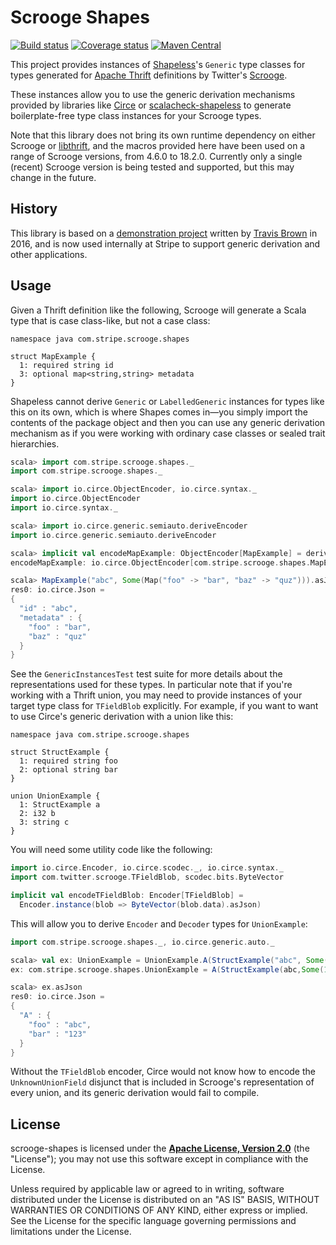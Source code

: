 # Scrooge Shapes

[![Build status](https://img.shields.io/travis/stripe/scrooge-shapes/master.svg)](https://travis-ci.org/stripe/scrooge-shapes)
[![Coverage status](https://img.shields.io/codecov/c/github/stripe/scrooge-shapes/master.svg)](https://codecov.io/github/stripe/scrooge-shapes)
[![Maven Central](https://img.shields.io/maven-central/v/com.stripe/scrooge-shapes_2.12.svg)](https://maven-badges.herokuapp.com/maven-central/com.stripe/scrooge-shapes_2.12)

This project provides instances of [Shapeless][shapeless]'s `Generic` type classes for types
generated for [Apache Thrift][thrift] definitions by Twitter's [Scrooge][scrooge].

These instances allow you to use the generic derivation mechanisms provided by libraries like
[Circe][circe] or [scalacheck-shapeless][scalacheck-shapeless] to generate boilerplate-free
type class instances for your Scrooge types.

Note that this library does not bring its own runtime dependency on either Scrooge or
[libthrift][thrift], and the macros provided here have been used on a range of Scrooge versions,
from 4.6.0 to 18.2.0. Currently only a single (recent) Scrooge version is being tested and
supported, but this may change in the future.

## History

This library is based on a [demonstration project][shapes-demo] written by
[Travis Brown][travisbrown] in 2016, and is now used internally at Stripe to support generic
derivation and other applications.

## Usage

Given a Thrift definition like the following, Scrooge will generate a Scala type that is
case class-like, but not a case class:

```thrift
namespace java com.stripe.scrooge.shapes

struct MapExample {
  1: required string id
  3: optional map<string,string> metadata
}
```

Shapeless cannot derive `Generic` or `LabelledGeneric` instances for types like this on its own,
which is where Shapes comes in—you simply import the contents of the package object and then you can
use any generic derivation mechanism as if you were working with ordinary case classes or sealed
trait hierarchies.

```scala
scala> import com.stripe.scrooge.shapes._
import com.stripe.scrooge.shapes._

scala> import io.circe.ObjectEncoder, io.circe.syntax._
import io.circe.ObjectEncoder
import io.circe.syntax._

scala> import io.circe.generic.semiauto.deriveEncoder
import io.circe.generic.semiauto.deriveEncoder

scala> implicit val encodeMapExample: ObjectEncoder[MapExample] = deriveEncoder
encodeMapExample: io.circe.ObjectEncoder[com.stripe.scrooge.shapes.MapExample] = io.circe.generic.encoding.DerivedObjectEncoder$$anon$1@2ecb4528

scala> MapExample("abc", Some(Map("foo" -> "bar", "baz" -> "quz"))).asJson
res0: io.circe.Json =
{
  "id" : "abc",
  "metadata" : {
    "foo" : "bar",
    "baz" : "quz"
  }
}
```

See the `GenericInstancesTest` test suite for more details about the representations used for these
types. In particular note that if you're working with a Thrift union, you may need to provide
instances of your target type class for `TFieldBlob` explicitly. For example, if you want to want to
use Circe's generic derivation with a union like this:

```thrift
namespace java com.stripe.scrooge.shapes

struct StructExample {
  1: required string foo
  2: optional string bar
}

union UnionExample {
  1: StructExample a
  2: i32 b
  3: string c
}
```

You will need some utility code like the following:

```scala
import io.circe.Encoder, io.circe.scodec._, io.circe.syntax._
import com.twitter.scrooge.TFieldBlob, scodec.bits.ByteVector

implicit val encodeTFieldBlob: Encoder[TFieldBlob] =
  Encoder.instance(blob => ByteVector(blob.data).asJson)
```

This will allow you to derive `Encoder` and `Decoder` types for `UnionExample`:

```scala
import com.stripe.scrooge.shapes._, io.circe.generic.auto._

scala> val ex: UnionExample = UnionExample.A(StructExample("abc", Some("123")))
ex: com.stripe.scrooge.shapes.UnionExample = A(StructExample(abc,Some(123)))

scala> ex.asJson
res0: io.circe.Json =
{
  "A" : {
    "foo" : "abc",
    "bar" : "123"
  }
}
```

Without the `TFieldBlob` encoder, Circe would not know how to encode the
`UnknownUnionField` disjunct that is included in Scrooge's representation of
every union, and its generic derivation would fail to compile.

## License

scrooge-shapes is licensed under the **[Apache License, Version 2.0][apache]**
(the "License"); you may not use this software except in compliance with the
License.

Unless required by applicable law or agreed to in writing, software
distributed under the License is distributed on an "AS IS" BASIS,
WITHOUT WARRANTIES OR CONDITIONS OF ANY KIND, either express or implied.
See the License for the specific language governing permissions and
limitations under the License.

[apache]: http://www.apache.org/licenses/LICENSE-2.0
[circe]: https://github.com/circe/circe
[scalacheck-shapeless]: https://github.com/alexarchambault/scalacheck-shapeless
[scrooge]: https://github.com/twitter/scrooge
[shapeless]: https://github.com/milessabin/shapeless
[shapes-demo]: https://github.com/travisbrown/scrooge-circe-demo
[thrift]: https://thrift.apache.org
[travisbrown]: https://github.com/travisbrown
